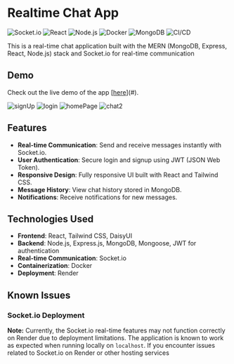 # Realtime Chat App

![Socket.io](https://img.shields.io/badge/Socket.io-Real--time-green)
![React](https://img.shields.io/badge/React-Frontend-blue)
![Node.js](https://img.shields.io/badge/Node.js-Backend-green)
![Docker](https://img.shields.io/badge/Docker-Containerization-blue)
![MongoDB](https://img.shields.io/badge/MongoDB-Database-yellowgreen)
![CI/CD](https://img.shields.io/badge/CI%2FCD-GitHub%20Actions-yellow)


This is a real-time chat application built with the MERN (MongoDB, Express, React, Node.js) stack and Socket.io for real-time communication

## Demo

Check out the live demo of the app [[here](https://chitchat-2-o4xj.onrender.com/)](#).

![signUp](https://github.com/user-attachments/assets/725b3a63-17b3-401f-a705-e680f7720fdf)
![login](https://github.com/user-attachments/assets/3231870a-554b-472d-8581-1a63eb0b3be9)
![homePage](https://github.com/user-attachments/assets/45690189-1e90-48e5-96f8-057f19b231d8)
![chat2](https://github.com/user-attachments/assets/83c13da8-16c4-4444-85b1-1953993d96e4)


## Features

- **Real-time Communication**: Send and receive messages instantly with Socket.io.
- **User Authentication**: Secure login and signup using JWT (JSON Web Token).
- **Responsive Design**: Fully responsive UI built with React and Tailwind CSS.
- **Message History**: View chat history stored in MongoDB.
- **Notifications**: Receive notifications for new messages.

## Technologies Used

- **Frontend**: React, Tailwind CSS, DaisyUI
- **Backend**: Node.js, Express.js, MongoDB, Mongoose, JWT for authentication
- **Real-time Communication**: Socket.io
- **Containerization**: Docker
- **Deployment**: Render

## Known Issues

### Socket.io Deployment

**Note:** Currently, the Socket.io real-time features may not function correctly on Render due to deployment limitations. The application is known to work as expected when running locally on `localhost`. If you encounter issues related to Socket.io on Render or other hosting services
